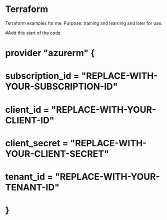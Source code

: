 # Terraform
Terraform examples for me. Purpose: training and learning and later for use.

 #Add this start of the code
# provider "azurerm" {
#   subscription_id = "REPLACE-WITH-YOUR-SUBSCRIPTION-ID"
#   client_id       = "REPLACE-WITH-YOUR-CLIENT-ID"
#   client_secret   = "REPLACE-WITH-YOUR-CLIENT-SECRET"
#   tenant_id       = "REPLACE-WITH-YOUR-TENANT-ID"
# }

